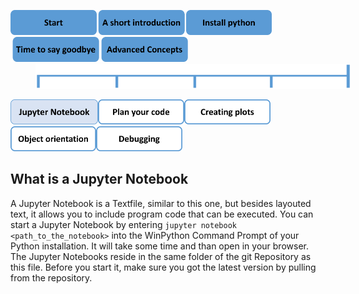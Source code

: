 <a href="README.md"><img src="PicsForChapters/0_Start_filled.png" height="40"></a><a href="1_Short_Introduction.md"><img src="PicsForChapters/1_A_Short_Introduction_filled.png" height="40"></a><a href="2_Install_Python.md"><img src="PicsForChapters/2_Install_Python_filled.png" height="40"></a><a href="3_Time_to_Say_Goodbye.md"><img src="PicsForChapters/3_Time_to_Say_Goodbye_filled.png" height="40"></a><a href="4_Advanced_Concepts.md"><img src="PicsForChapters/4_Advanced_Concepts_filled.png" height="40"></a>
<img src="PicsForChapters/tree.png" height="40" width="600" hspace="40"><p></p>
<p></p>
<a href="4-1_Jupyter_Notebook.md"><img src="PicsForChapters/4-1_Jupyter_Notebook_transparent.png" height="40"></a><a href="4-2_Plan_Your_Code.md"><img src="PicsForChapters/4-2_Plan_Your_Code.png" height="40"></a><a href="4-3_Creating_Plots.md"><img src="PicsForChapters/4-3_Creating_Plots.png" height="40"></a><a href="4-4_Object_Orientation.md"><img src="PicsForChapters/4-4_Object_Orientation.png" height="40"></a><a href="4-5_Debugging.md"><img src="PicsForChapters/4-5_Debugging.png" height="40"></a>

## What is a Jupyter Notebook
A Jupyter Notebook is a Textfile, similar to this one, but besides layouted text, it allows you to include program code that can be executed. You can start a Jupyter Notebook by entering `jupyter notebook <path_to_the_notebook>` into the WinPython Command Prompt of your Python installation. It will take some time and than open in your browser. The Jupyter Notebooks reside in the same folder of the git Repository as this file. Before you start it, make sure you got the latest version by pulling from the repository.
